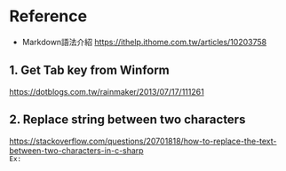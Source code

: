 # Reference
* Markdown語法介紹
https://ithelp.ithome.com.tw/articles/10203758

## 1. Get Tab key from Winform
https://dotblogs.com.tw/rainmaker/2013/07/17/111261

## 2. Replace string between two characters
https://stackoverflow.com/questions/20701818/how-to-replace-the-text-between-two-characters-in-c-sharp <br>
`Ex:`

